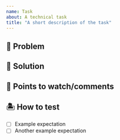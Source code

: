 ```yaml
---
name: Task
about: A technical task
title: "A short description of the task"
---
```


## :wrench: Problem
<!-- Describe the problem you're trying to solve, the reason why you are creating this task. -->

## :cake: Solution
<!-- Optionally, explain the functional or technical solution that should be implemented to solve the problem. Otherwise leave this section blank so it can be discussed in the comment section. -->

## :rotating_light:  Points to watch/comments
<!-- If there is anything unusual or some clarifications needed for the implementer to better understand the requirements or the constraints, mention it here. -->

## :desert_island: How to test
<!-- What should someone do to validate that the proposed solution and implementation is working as expected and properly addresses the needs. Don't hesitate to be too verbose and to explain in details, using bullet points for example, the steps to follow to test the expected behavior. -->

- [ ] Example expectation
- [ ] Another example expectation
